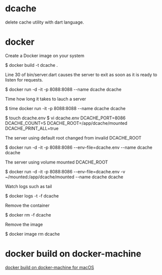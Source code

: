 # dcache

delete cache utility with dart language.

# docker

Create a Docker image on your system

$ docker build -t dcache .

Line 30 of bin/server.dart causes the server to exit as soon as it is ready to listen for requests.

$ docker run -d -it -p 8088:8088 --name dcache dcache

Time how long it takes to lauch a server

$ time docker run -it -p 8088:8088 --name dcache dcache

$ touch dcache.env
$ vi dcache.env
DCACHE_PORT=8086
DCACHE_COUNT=5
DCACHE_ROOT=/app/dcache/mounted
DCACHE_PRINT_ALL=true

The server using default root changed from invalid DCACHE_ROOT

$ docker run -d -it -p 8088:8086 --env-file=dcache.env --name dcache dcache

The server using volume mounted DCACHE_ROOT

$ docker run -d -it -p 8088:8086 --env-file=dcache.env -v ~/mounted:/app/dcache/mounted --name dcache dcache

Watch logs such as tail

$ docker logs -t -f dcache

Remove the container

$ docker rm -f dcache

Remove the image

$ docker image rm dcache

# docker build on docker-machine

[docker build on docker-machine for macOS](https://github.com/ilshookim/dcache/blob/master/docker-machine.md)
